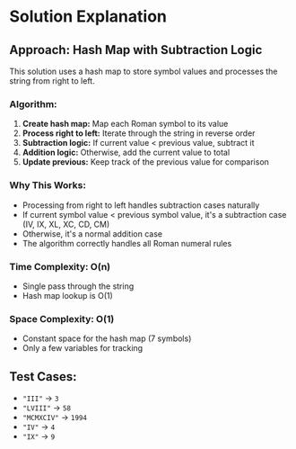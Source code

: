 # Solution Explanation

## Approach: Hash Map with Subtraction Logic

This solution uses a hash map to store symbol values and processes the string from right to left.

### Algorithm:
1. **Create hash map:** Map each Roman symbol to its value
2. **Process right to left:** Iterate through the string in reverse order
3. **Subtraction logic:** If current value < previous value, subtract it
4. **Addition logic:** Otherwise, add the current value to total
5. **Update previous:** Keep track of the previous value for comparison

### Why This Works:
- Processing from right to left handles subtraction cases naturally
- If current symbol value < previous symbol value, it's a subtraction case (IV, IX, XL, XC, CD, CM)
- Otherwise, it's a normal addition case
- The algorithm correctly handles all Roman numeral rules

### Time Complexity: O(n)
- Single pass through the string
- Hash map lookup is O(1)

### Space Complexity: O(1)
- Constant space for the hash map (7 symbols)
- Only a few variables for tracking

## Test Cases:
- `"III"` → `3`
- `"LVIII"` → `58`
- `"MCMXCIV"` → `1994`
- `"IV"` → `4`
- `"IX"` → `9`
